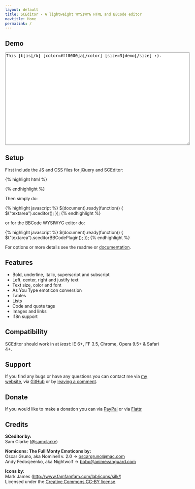 ```yaml
---
layout: default
title: SCEditor - A lightweight WYSIWYG HTML and BBCode editor
navtitle: Home
permalink: /
---
```


## Demo

<script type="text/javascript" src="//ajax.googleapis.com/ajax/libs/jquery/1.7.2/jquery.min.js"> </script>
<link rel="stylesheet" href="minified/jquery.sceditor.min.css" type="text/css" media="all" />
<script type="text/javascript" src="minified/jquery.sceditor.min.js"> </script>
<script>$(document).ready(function() {
	$("textarea").sceditorBBCodePlugin({
		style: "minified/jquery.sceditor.default.min.css"
	});
});</script>

<textarea style="width:600px; height:300px">This [b]is[/b] [color=#ff0000]a[/color] [size=3]demo[/size] :).</textarea>

## Setup
First include the JS and CSS files for jQuery and SCEditor:

{% highlight html %}
<script type="text/javascript" src="//ajax.googleapis.com/ajax/libs/jquery/1.7.2/jquery.min.js"></script>
<link rel="stylesheet" href="minified/jquery.sceditor.min.css" type="text/css" media="all" />
<script type="text/javascript" src="minified/jquery.sceditor.min.js"></script>
{% endhighlight %}

Then simply do:

{% highlight javascript %}
$(document).ready(function() {
	$("textarea").sceditor();
});
{% endhighlight %}

or for the BBCode WYSIWYG editor do:

{% highlight javascript %}
$(document).ready(function() {
	$("textarea").sceditorBBCodePlugin();
});
{% endhighlight %}

For options or more details see the readme or [documentation](http://www.samclarke.com/2012/04/sceditor-documentation/).


## Features

* Bold, underline, italic, superscript and subscript
* Left, center, right and justify text
* Text size, color and font
* As You Type emoticon conversion
* Tables
* Lists
* Code and quote tags
* Images and links
* I18n support


## Compatibility

SCEditor should work in at *least*: IE 6+, FF 3.5, Chrome, Opera 9.5+ &amp; Safari 4+.


## Support
If you find any bugs or have any questions you can contact me via
[my website](http://www.samclarke.com/contact),
via [GitHub](http://www.samclarke.com/contact)
or by [leaving a comment](http://www.samclarke.com/2011/07/sceditor/).


## Donate

If you would like to make a donation you can via
[PayPal](https://www.paypal.com/cgi-bin/webscr?cmd=_s-xclick&hosted_button_id=AVJSF5NEETYYG)
or via [Flattr](http://flattr.com/thing/400345/SCEditor)


## Credits
**SCeditor by:**<br />
Sam Clarke ([@samclarke](http://github.com/samclarke))

**Nomicons: The Full Monty Emoticons by:**<br />
Oscar Gruno, aka Nominell v. 2.0 -> oscargruno@mac.com<br />
Andy Fedosjeenko, aka Nightwolf -> bobo@animevanguard.com

**Icons by:**<br />
Mark James (http://www.famfamfam.com/lab/icons/silk/)<br />
Licensed under the [Creative Commons CC-BY license](http://creativecommons.org/licenses/by/3.0/).

